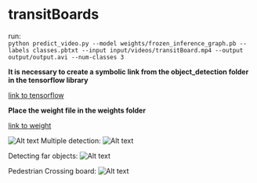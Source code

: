 # transitBoards

run:\
```python predict_video.py --model weights/frozen_inference_graph.pb --labels classes.pbtxt --input input/videos/transitBoard.mp4 --output output/output.avi --num-classes 3```

**It is necessary to create a symbolic link from the object_detection folder in the tensorflow library**

[link to tensorflow](https://cutt.ly/Zy40fW1)

**Place the weight file in the weights folder**

[link to weight](https://drive.google.com/file/d/1VeJNXVn-R1QfMOxZPQOQluM0ilHeeVra/view?usp=sharing)

![Alt text](readme/carTraffic.png?raw=true "Title")
Multiple detection:
![Alt text](readme/transitBoard1.png?raw=true "Title")

Detecting far objects:
![Alt text](readme/transitBoard2.png?raw=true "Title")

Pedestrian Crossing board:
![Alt text](readme/transitBoard3.png?raw=true "Title")
